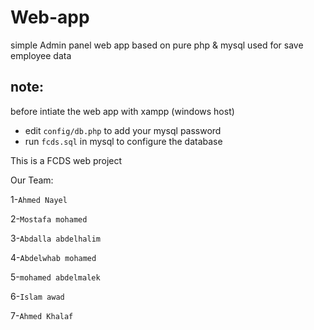 # Web-app

simple Admin panel web app based on pure php & mysql
used for save employee data 

## note:
before intiate the web app with xampp (windows host)
- edit `config/db.php` to add your mysql password
- run `fcds.sql` in mysql to configure the database

This is a FCDS web project 

Our Team:

1-`Ahmed Nayel`

2-`Mostafa mohamed`

3-`Abdalla abdelhalim`

4-`Abdelwhab mohamed`

5-`mohamed abdelmalek`

6-`Islam awad`

7-`Ahmed Khalaf`
